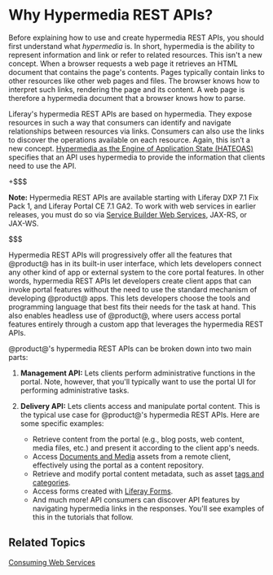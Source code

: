 # Why Hypermedia REST APIs? [](id=why-hypermedia-rest-apis)

Before explaining how to use and create hypermedia REST APIs, you should first 
understand what *hypermedia* is. In short, hypermedia is the ability to 
represent information and link or refer to related resources. This isn't a new 
concept. When a browser requests a web page it retrieves an HTML document that 
contains the page's contents. Pages typically contain links to other resources 
like other web pages and files. The browser knows how to interpret such links, 
rendering the page and its content. A web page is therefore a hypermedia 
document that a browser knows how to parse. 

Liferay's hypermedia REST APIs are based on hypermedia. They expose resources in 
such a way that consumers can identify and navigate relationships between 
resources via links. Consumers can also use the links to discover the operations 
available on each resource. Again, this isn’t a new concept. 
[Hypermedia as the Engine of Application State (HATEOAS)](https://en.wikipedia.org/wiki/HATEOAS) 
specifies that an API uses hypermedia to provide the information that clients 
need to use the API. 

+$$$

**Note:** Hypermedia REST APIs are available starting with Liferay DXP 7.1 Fix 
Pack 1, and Liferay Portal CE 7.1 GA2. To work with web services in earlier 
releases, you must do so via 
[Service Builder Web Services](/develop/tutorials/-/knowledge_base/7-1/service-builder-web-services), 
JAX-RS, or JAX-WS. 

$$$

Hypermedia REST APIs will progressively offer all the features that @product@ 
has in its built-in user interface, which lets developers connect any other kind 
of app or external system to the core portal features. In other words, 
hypermedia REST APIs let developers create client apps that can invoke portal 
features without the need to use the standard mechanism of developing @product@ 
apps. This lets developers choose the tools and programming language that best 
fits their needs for the task at hand. This also enables headless use of 
@product@, where users access portal features entirely through a custom app that 
leverages the hypermedia REST APIs. 
<!-- Link to "Going Headless with Hypermedia REST APIs" article, once it exists. -->

@product@'s hypermedia REST APIs can be broken down into two main parts: 

1.  **Management API:** Lets clients perform administrative functions in the 
    portal. Note, however, that you'll typically want to use the portal UI for 
    performing administrative tasks. 

2.  **Delivery API:** Lets clients access and manipulate portal content. This is 
    the typical use case for @product@'s hypermedia REST APIs. Here are some 
    specific examples: 

    -   Retrieve content from the portal (e.g., blog posts, web content, media 
        files, etc.) and present it according to the client app's needs. 
    -   Access 
        [Documents and Media](/discover/portal/-/knowledge_base/7-1/managing-documents-and-media) 
        assets from a remote client, effectively using the portal as a content 
        repository. 
    -   Retrieve and modify portal content metadata, such as asset 
        [tags and categories](/discover/portal/-/knowledge_base/7-1/organizing-content-with-tags-and-categories). 
    -   Access forms created with 
        [Liferay Forms](/discover/portal/-/knowledge_base/7-1/forms). 
    -   And much more! API consumers can discover API features by navigating 
        hypermedia links in the responses. You'll see examples of this in the 
        tutorials that follow. 

## Related Topics

[Consuming Web Services](/develop/tutorials/-/knowledge_base/7-1/consuming-web-services)
